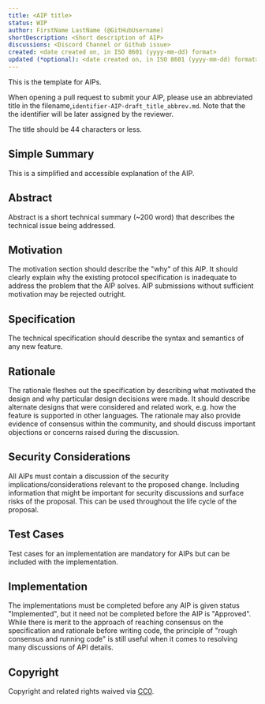```yaml
---
title: <AIP title>
status: WIP
author: FirstName LastName (@GitHubUsername)
shortDescription: <Short description of AIP>
discussions: <Discord Channel or Github issue>
created: <date created on, in ISO 8601 (yyyy-mm-dd) format>
updated (*optional): <date created on, in ISO 8601 (yyyy-mm-dd) format> or N/A
---
```


This is the template for AIPs.

When opening a pull request to submit your AIP, please use an abbreviated title in the filename,`identifier-AIP-draft_title_abbrev.md`. Note that the the identifier will be later assigned by the reviewer.

The title should be 44 characters or less.

## Simple Summary

This is a simplified and accessible explanation of the AIP.

## Abstract

Abstract is a short technical summary (~200 word) that describes the technical issue being addressed. 


## Motivation

The motivation section should describe the "why" of this AIP. It should clearly explain why the existing protocol specification is inadequate to address the problem that the AIP solves. AIP submissions without sufficient motivation may be rejected outright.

## Specification

The technical specification should describe the syntax and semantics of any new feature.

## Rationale

The rationale fleshes out the specification by describing what motivated the design and why particular design decisions were made. It should describe alternate designs that were considered and related work, e.g. how the feature is supported in other languages. The rationale may also provide evidence of consensus within the community, and should discuss important objections or concerns raised during the discussion.

## Security Considerations

All AIPs must contain a discussion of the security implications/considerations relevant to the proposed change. Including information that might be important for security discussions and surface risks of the proposal. This can be used throughout the life cycle of the proposal.


## Test Cases

Test cases for an implementation are mandatory for AIPs but can be included with the implementation.

## Implementation

The implementations must be completed before any AIP is given status "Implemented", but it need not be completed before the AIP is "Approved". While there is merit to the approach of reaching consensus on the specification and rationale before writing code, the principle of "rough consensus and running code" is still useful when it comes to resolving many discussions of API details.

## Copyright

Copyright and related rights waived via [CC0](https://creativecommons.org/publicdomain/zero/1.0/).